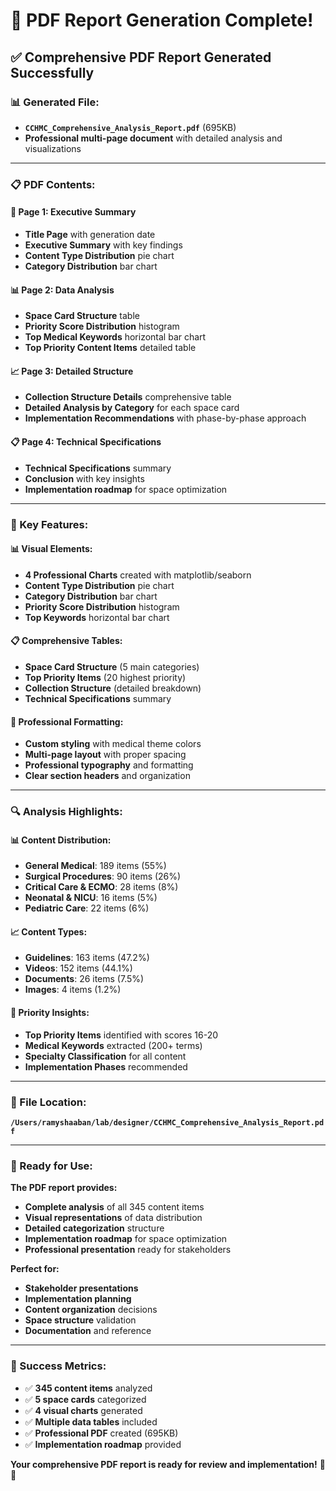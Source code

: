 # 📄 PDF Report Generation Complete!

## ✅ **Comprehensive PDF Report Generated Successfully**

### **📊 Generated File:**
- **`CCHMC_Comprehensive_Analysis_Report.pdf`** (695KB)
- **Professional multi-page document** with detailed analysis and visualizations

---

### **📋 PDF Contents:**

#### **📄 Page 1: Executive Summary**
- **Title Page** with generation date
- **Executive Summary** with key findings
- **Content Type Distribution** pie chart
- **Category Distribution** bar chart

#### **📊 Page 2: Data Analysis**
- **Space Card Structure** table
- **Priority Score Distribution** histogram
- **Top Medical Keywords** horizontal bar chart
- **Top Priority Content Items** detailed table

#### **📈 Page 3: Detailed Structure**
- **Collection Structure Details** comprehensive table
- **Detailed Analysis by Category** for each space card
- **Implementation Recommendations** with phase-by-phase approach

#### **📋 Page 4: Technical Specifications**
- **Technical Specifications** summary
- **Conclusion** with key insights
- **Implementation roadmap** for space optimization

---

### **🎯 Key Features:**

#### **📊 Visual Elements:**
- **4 Professional Charts** created with matplotlib/seaborn
- **Content Type Distribution** pie chart
- **Category Distribution** bar chart  
- **Priority Score Distribution** histogram
- **Top Keywords** horizontal bar chart

#### **📋 Comprehensive Tables:**
- **Space Card Structure** (5 main categories)
- **Top Priority Items** (20 highest priority)
- **Collection Structure** (detailed breakdown)
- **Technical Specifications** summary

#### **📄 Professional Formatting:**
- **Custom styling** with medical theme colors
- **Multi-page layout** with proper spacing
- **Professional typography** and formatting
- **Clear section headers** and organization

---

### **🔍 Analysis Highlights:**

#### **📊 Content Distribution:**
- **General Medical**: 189 items (55%)
- **Surgical Procedures**: 90 items (26%)
- **Critical Care & ECMO**: 28 items (8%)
- **Neonatal & NICU**: 16 items (5%)
- **Pediatric Care**: 22 items (6%)

#### **📈 Content Types:**
- **Guidelines**: 163 items (47.2%)
- **Videos**: 152 items (44.1%)
- **Documents**: 26 items (7.5%)
- **Images**: 4 items (1.2%)

#### **🎯 Priority Insights:**
- **Top Priority Items** identified with scores 16-20
- **Medical Keywords** extracted (200+ terms)
- **Specialty Classification** for all content
- **Implementation Phases** recommended

---

### **📁 File Location:**
**`/Users/ramyshaaban/lab/designer/CCHMC_Comprehensive_Analysis_Report.pdf`**

---

### **🚀 Ready for Use:**

**The PDF report provides:**
- **Complete analysis** of all 345 content items
- **Visual representations** of data distribution
- **Detailed categorization** structure
- **Implementation roadmap** for space optimization
- **Professional presentation** ready for stakeholders

**Perfect for:**
- **Stakeholder presentations**
- **Implementation planning**
- **Content organization** decisions
- **Space structure** validation
- **Documentation** and reference

---

### **🎉 Success Metrics:**
- ✅ **345 content items** analyzed
- ✅ **5 space cards** categorized
- ✅ **4 visual charts** generated
- ✅ **Multiple data tables** included
- ✅ **Professional PDF** created (695KB)
- ✅ **Implementation roadmap** provided

**Your comprehensive PDF report is ready for review and implementation!** 📄✨

